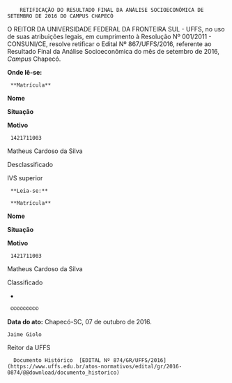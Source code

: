         RETIFICAÇÃO DO RESULTADO FINAL DA ANÁLISE SOCIOECONÔMICA DE SETEMBRO DE 2016 DO CAMPUS CHAPECÓ  

O REITOR DA UNIVERSIDADE FEDERAL DA FRONTEIRA SUL - UFFS, no uso de suas atribuições legais, em cumprimento à Resolução Nº 001/2011 - CONSUNI/CE, resolve retificar o Edital Nº 867/UFFS/2016, referente ao Resultado Final da Análise Socioeconômica do mês de setembro de 2016, *Campus* Chapecó.

 **Onde lê-se:**

     **Matrícula**

   **Nome**

   **Situação** 

   **Motivo**

     1421711003 

   Matheus Cardoso da Silva 

   Desclassificado

   IVS superior 

     **Leia-se:**

     **Matrícula**

   **Nome**

   **Situação** 

   **Motivo**

     1421711003 

   Matheus Cardoso da Silva 

   Classificado

   -

     ©©©©©©©©©

  

   **Data do ato:** Chapecó-SC, 07 de outubro de 2016.   
 

    Jaime Giolo   
 Reitor da UFFS 

      Documento Histórico  [EDITAL Nº 874/GR/UFFS/2016](https://www.uffs.edu.br/atos-normativos/edital/gr/2016-0874/@@download/documento_historico)     
      